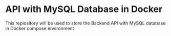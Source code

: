 # API with MySQL Database in Docker

This repiository will be used to store the Backend API with MySQL database in Docker compose environment

